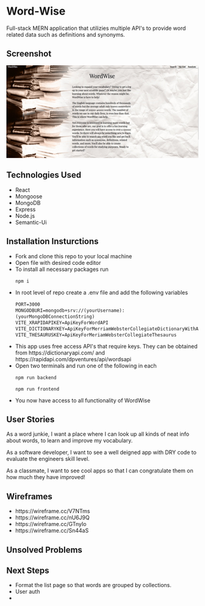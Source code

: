 # Word-Wise
Full-stack MERN application that utilizies multiple API's to provide word related data such as definitions and synonyms.

## Screenshot

<img src='frontend/src/assets/app-screenshot.png'>

## Technologies Used
<ul>
<li>React</li>
<li>Mongoose</li>
<li>MongoDB</li>
<li>Express</li>
<li>Node.js</li>
<li>Semantic-Ui</li>
</ul>

## Installation Insturctions
<ul>
<li>Fork and clone this repo to your local machine</li>
<li>Open file with desired code editor</li>
<li>To install all necessary packages run</li>


```
npm i
``` 

<li>In root level of repo create a .env file and add the following variables</li>


```
PORT=3000
MONGODBURI=mongodb+srv://(yourUsername):(yourMongoDBConnectionString)
VITE_XRAPIDAPIKEY=ApiKeyForWordAPI
VITE_DICTIONARYKEY=ApiKeyForMerriamWebsterCollegiateDictionaryWithAudio
VITE_THESAURUSKEY=ApiKeyForMeriamWebsterCollegiateThesaurus
```

<li>This app uses free access API's that require keys. They can be obtained from https://dictionaryapi.com/ and https://rapidapi.com/dpventures/api/wordsapi</li>
<li>Open two terminals and run one of the following in each</li>


```
npm run backend
```


```
npm run frontend
```

<li>You now have access to all functionality of WordWise</li>
</ul>

## User Stories

As a word junkie, I want a place where I can look up all kinds of neat info about words, to learn and improve my vocabulary.

As a software developer, I want to see a well deigned app with DRY code to evaluate the engineers skill level.

As a classmate, I want to see cool apps so that I can congratulate them on how much they have improved!

## Wireframes

<ul>
<li>https://wireframe.cc/V7NTms</li>
<li>https://wireframe.cc/nU6J9Q</li>
<li>https://wireframe.cc/GTnyIo</li>
<li>https://wireframe.cc/Sn44aS</li>
</ul>

## Unsolved Problems


## Next Steps
<ul>
<li>Format the list page so that words are grouped by collections.</li>
<li>User auth</li>
<li></li>
</ul>
